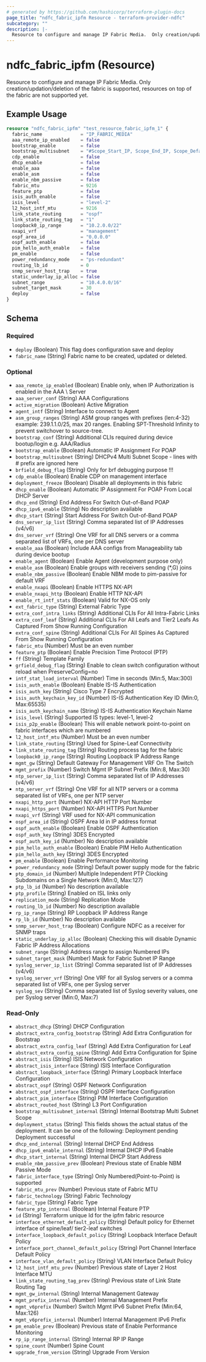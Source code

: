 ```yaml
---
# generated by https://github.com/hashicorp/terraform-plugin-docs
page_title: "ndfc_fabric_ipfm Resource - terraform-provider-ndfc"
subcategory: ""
description: |-
  Resource to configure and manage IP Fabric Media.  Only creation/updation/deletion of the fabric is supported, resources on top of the fabric are not supported yet.
---
```


# ndfc_fabric_ipfm (Resource)

Resource to configure and manage IP Fabric Media.  Only creation/updation/deletion of the fabric is supported, resources on top of the fabric are not supported yet.

## Example Usage

```terraform
resource "ndfc_fabric_ipfm" "test_resource_fabric_ipfm_1" {
  fabric_name              = "IP_FABRIC_MEDIA"
  aaa_remote_ip_enabled    = false
  bootstrap_enable         = false
  bootstrap_multisubnet    = "#Scope_Start_IP, Scope_End_IP, Scope_Default_Gateway, Scope_Subnet_Prefix"
  cdp_enable               = false
  dhcp_enable              = false
  enable_aaa               = false
  enable_asm               = false
  enable_nbm_passive       = false
  fabric_mtu               = 9216
  feature_ptp              = false
  isis_auth_enable         = false
  isis_level               = "level-2"
  l2_host_intf_mtu         = 9216
  link_state_routing       = "ospf"
  link_state_routing_tag   = "1"
  loopback0_ip_range       = "10.2.0.0/22"
  nxapi_vrf                = "management"
  ospf_area_id             = "0.0.0.0"
  ospf_auth_enable         = false
  pim_hello_auth_enable    = false
  pm_enable                = false
  power_redundancy_mode    = "ps-redundant"
  routing_lb_id            = 0
  snmp_server_host_trap    = true
  static_underlay_ip_alloc = false
  subnet_range             = "10.4.0.0/16"
  subnet_target_mask       = 30
  deploy                   = false
}
```

<!-- schema generated by tfplugindocs -->
## Schema

### Required

- `deploy` (Boolean) This flag does configuration save and deploy
- `fabric_name` (String) Fabric name to be created, updated or deleted.

### Optional

- `aaa_remote_ip_enabled` (Boolean) Enable only, when IP Authorization is enabled in the AAA \ Server
- `aaa_server_conf` (String) AAA Configurations
- `active_migration` (Boolean) Active Migration
- `agent_intf` (String) Interface to connect to Agent
- `asm_group_ranges` (String) ASM group ranges with prefixes (len:4-32) example: 239.1.1.0/25, max 20 ranges. Enabling SPT-Threshold Infinity to prevent switchover to source-tree.
- `bootstrap_conf` (String) Additional CLIs required during device bootup/login e.g. AAA/Radius
- `bootstrap_enable` (Boolean) Automatic IP Assignment For POAP
- `bootstrap_multisubnet` (String) DHCPv4 Multi Subnet Scope - lines with # prefix are ignored here
- `brfield_debug_flag` (String) Only for brf debugging purpose !!!
- `cdp_enable` (Boolean) Enable CDP on management interface
- `deployment_freeze` (Boolean) Disable all deployments in this fabric
- `dhcp_enable` (Boolean) Automatic IP Assignment For POAP From Local DHCP Server
- `dhcp_end` (String) End Address For Switch Out-of-Band POAP
- `dhcp_ipv6_enable` (String) No description available
- `dhcp_start` (String) Start Address For Switch Out-of-Band POAP
- `dns_server_ip_list` (String) Comma separated list of IP Addresses (v4/v6)
- `dns_server_vrf` (String) One VRF for all DNS servers or a comma separated list of VRFs, one per DNS server
- `enable_aaa` (Boolean) Include AAA configs from Manageability tab during device bootup
- `enable_agent` (Boolean) Enable Agent (development purpose only)
- `enable_asm` (Boolean) Enable groups with receivers sending (*,G) joins
- `enable_nbm_passive` (Boolean) Enable NBM mode to pim-passive for default VRF
- `enable_nxapi` (Boolean) Enable HTTPS NX-API
- `enable_nxapi_http` (Boolean) Enable HTTP NX-API
- `enable_rt_intf_stats` (Boolean) Valid for NX-OS only
- `ext_fabric_type` (String) External Fabric Type
- `extra_conf_intra_links` (String) Additional CLIs For All Intra-Fabric Links
- `extra_conf_leaf` (String) Additional CLIs For All Leafs and Tier2 Leafs As Captured From Show Running Configuration
- `extra_conf_spine` (String) Additional CLIs For All Spines As Captured From Show Running Configuration
- `fabric_mtu` (Number) Must be an even number
- `feature_ptp` (Boolean) Enable Precision Time Protocol (PTP)
- `ff` (String) Template Family
- `grfield_debug_flag` (String) Enable to clean switch configuration without reload when PreserveConfig=no
- `intf_stat_load_interval` (Number) Time in seconds (Min:5, Max:300)
- `isis_auth_enable` (Boolean) Enable IS-IS Authentication
- `isis_auth_key` (String) Cisco Type 7 Encrypted
- `isis_auth_keychain_key_id` (Number) IS-IS Authentication Key ID (Min:0, Max:65535)
- `isis_auth_keychain_name` (String) IS-IS Authentication Keychain Name
- `isis_level` (String) Supported IS types: level-1, level-2
- `isis_p2p_enable` (Boolean) This will enable network point-to-point on fabric interfaces which are numbered
- `l2_host_intf_mtu` (Number) Must be an even number
- `link_state_routing` (String) Used for Spine-Leaf Connectivity
- `link_state_routing_tag` (String) Routing process tag for the fabric
- `loopback0_ip_range` (String) Routing Loopback IP Address Range
- `mgmt_gw` (String) Default Gateway For Management VRF On The Switch
- `mgmt_prefix` (Number) Switch Mgmt IP Subnet Prefix (Min:8, Max:30)
- `ntp_server_ip_list` (String) Comma separated list of IP Addresses (v4/v6)
- `ntp_server_vrf` (String) One VRF for all NTP servers or a comma separated list of VRFs, one per NTP server
- `nxapi_http_port` (Number) NX-API HTTP Port Number
- `nxapi_https_port` (Number) NX-API HTTPS Port Number
- `nxapi_vrf` (String) VRF used for NX-API communication
- `ospf_area_id` (String) OSPF Area Id in IP address format
- `ospf_auth_enable` (Boolean) Enable OSPF Authentication
- `ospf_auth_key` (String) 3DES Encrypted
- `ospf_auth_key_id` (Number) No description available
- `pim_hello_auth_enable` (Boolean) Enable PIM Hello Authentication
- `pim_hello_auth_key` (String) 3DES Encrypted
- `pm_enable` (Boolean) Enable Performance Monitoring
- `power_redundancy_mode` (String) Default power supply mode for the fabric
- `ptp_domain_id` (Number) Multiple Independent PTP Clocking Subdomains on a Single Network (Min:0, Max:127)
- `ptp_lb_id` (Number) No description available
- `ptp_profile` (String) Enabled on ISL links only
- `replication_mode` (String) Replication Mode
- `routing_lb_id` (Number) No description available
- `rp_ip_range` (String) RP Loopback IP Address Range
- `rp_lb_id` (Number) No description available
- `snmp_server_host_trap` (Boolean) Configure NDFC as a receiver for SNMP traps
- `static_underlay_ip_alloc` (Boolean) Checking this will disable Dynamic Fabric IP Address Allocations
- `subnet_range` (String) Address range to assign Numbered IPs
- `subnet_target_mask` (Number) Mask for Fabric Subnet IP Range
- `syslog_server_ip_list` (String) Comma separated list of IP Addresses (v4/v6)
- `syslog_server_vrf` (String) One VRF for all Syslog servers or a comma separated list of VRFs, one per Syslog server
- `syslog_sev` (String) Comma separated list of Syslog severity values, one per Syslog server (Min:0, Max:7)

### Read-Only

- `abstract_dhcp` (String) DHCP Configuration
- `abstract_extra_config_bootstrap` (String) Add Extra Configuration for Bootstrap
- `abstract_extra_config_leaf` (String) Add Extra Configuration for Leaf
- `abstract_extra_config_spine` (String) Add Extra Configuration for Spine
- `abstract_isis` (String) ISIS Network Configuration
- `abstract_isis_interface` (String) ISIS Interface Configuration
- `abstract_loopback_interface` (String) Primary Loopback Interface Configuration
- `abstract_ospf` (String) OSPF Network Configuration
- `abstract_ospf_interface` (String) OSPF Interface Configuration
- `abstract_pim_interface` (String) PIM Interface Configuration
- `abstract_routed_host` (String) L3 Port Configuration
- `bootstrap_multisubnet_internal` (String) Internal Bootstrap Multi Subnet Scope
- `deployment_status` (String) This fields shows the actual status of the deployment. It can be one of the following: Deployment pending Deployment successful
- `dhcp_end_internal` (String) Internal DHCP End Address
- `dhcp_ipv6_enable_internal` (String) Internal DHCP IPv6 Enable
- `dhcp_start_internal` (String) Internal DHCP Start Address
- `enable_nbm_passive_prev` (Boolean) Previous state of Enable NBM Passive Mode
- `fabric_interface_type` (String) Only Numbered(Point-to-Point) is supported
- `fabric_mtu_prev` (Number) Previous state of Fabric MTU
- `fabric_technology` (String) Fabric Technology
- `fabric_type` (String) Fabric Type
- `feature_ptp_internal` (Boolean) Internal Feature PTP
- `id` (String) Terraform unique Id for the ipfm fabric resource
- `interface_ethernet_default_policy` (String) Default policy for Ethernet interface of spine/leaf/ tier2-leaf switches
- `interface_loopback_default_policy` (String) Loopback Interface Default Policy
- `interface_port_channel_default_policy` (String) Port Channel Interface Default Policy
- `interface_vlan_default_policy` (String) VLAN Interface Default Policy
- `l2_host_intf_mtu_prev` (Number) Previous state of Layer 2 Host Interface MTU
- `link_state_routing_tag_prev` (String) Previous state of Link State Routing Tag
- `mgmt_gw_internal` (String) Internal Management Gateway
- `mgmt_prefix_internal` (Number) Internal Management Prefix
- `mgmt_v6prefix` (Number) Switch Mgmt IPv6 Subnet Prefix (Min:64, Max:126)
- `mgmt_v6prefix_internal` (Number) Internal Management IPv6 Prefix
- `pm_enable_prev` (Boolean) Previous state of Enable Performance Monitoring
- `rp_ip_range_internal` (String) Internal RP IP Range
- `spine_count` (Number) Spine Count
- `upgrade_from_version` (String) Upgrade From Version
